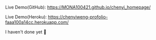 Live Demo(GitHub): https://MONA100421.github.io/chenyi_homepage/


Live Demo(Heroku): https://chenyiweng-profolio-faaa100a14cc.herokuapp.com/


I haven't done yet 🍟
